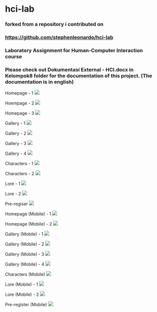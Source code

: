 # hci-lab

### forked from a repository i contributed on
### https://github.com/stephenleonardo/hci-lab
### Laboratory Assignment for Human-Computer Interaction course

### Please check out Dokumentasi External - HCI.docx in Kelompok8 folder for the documentation of this project. (The documentation is in english)

Homepage - 1
![](https://github.com/StephenLeonardo/hci-lab/blob/master/Kelompok8/Screenshots/Picture1.png?raw=true)

Hoempage - 2
![](https://github.com/StephenLeonardo/hci-lab/blob/master/Kelompok8/Screenshots/Picture2.png?raw=true)

Homepage - 3
![](https://github.com/StephenLeonardo/hci-lab/blob/master/Kelompok8/Screenshots/Picture3.png?raw=true)

Gallery - 1
![](https://github.com/StephenLeonardo/hci-lab/blob/master/Kelompok8/Screenshots/Picture6.png?raw=true)

Gallery - 2
![](https://github.com/StephenLeonardo/hci-lab/blob/master/Kelompok8/Screenshots/Picture7.png?raw=true)

Gallery - 3
![](https://github.com/StephenLeonardo/hci-lab/blob/master/Kelompok8/Screenshots/Picture8.png?raw=true)

Gallery - 4
![](https://github.com/StephenLeonardo/hci-lab/blob/master/Kelompok8/Screenshots/Picture9.png?raw=true)

Characters - 1
![](https://github.com/StephenLeonardo/hci-lab/blob/master/Kelompok8/Screenshots/Picture14.png?raw=true)

Characters - 2
![](https://github.com/StephenLeonardo/hci-lab/blob/master/Kelompok8/Screenshots/Picture15.png?raw=true)

Lore - 1
![](https://github.com/StephenLeonardo/hci-lab/blob/master/Kelompok8/Screenshots/Picture17.png?raw=true)

Lore - 2
![](https://github.com/StephenLeonardo/hci-lab/blob/master/Kelompok8/Screenshots/Picture18.png?raw=true)

Pre-regiser
![](https://github.com/StephenLeonardo/hci-lab/blob/master/Kelompok8/Screenshots/Picture21.png?raw=true)

Homepage (Mobile) - 1
![](https://github.com/StephenLeonardo/hci-lab/blob/master/Kelompok8/Screenshots/Picture4.png?raw=true)

Homepage (Mobile) - 2
![](https://github.com/StephenLeonardo/hci-lab/blob/master/Kelompok8/Screenshots/Picture5.png?raw=true)

Gallery (Mobile) - 1
![](https://github.com/StephenLeonardo/hci-lab/blob/master/Kelompok8/Screenshots/Picture10.png?raw=true)

Gallery (Mobile) - 2
![](https://github.com/StephenLeonardo/hci-lab/blob/master/Kelompok8/Screenshots/Picture11.png?raw=true)

Gallery (Mobile) - 3
![](https://github.com/StephenLeonardo/hci-lab/blob/master/Kelompok8/Screenshots/Picture12.png?raw=true)

Gallery (Mobile) - 4
![](https://github.com/StephenLeonardo/hci-lab/blob/master/Kelompok8/Screenshots/Picture13.png?raw=true)

Characters (Mobile)
![](https://github.com/StephenLeonardo/hci-lab/blob/master/Kelompok8/Screenshots/Picture16.png?raw=true)

Lore (Mobile) - 1
![](https://github.com/StephenLeonardo/hci-lab/blob/master/Kelompok8/Screenshots/Picture19.png?raw=true)

Lore (Mobile) - 2
![](https://github.com/StephenLeonardo/hci-lab/blob/master/Kelompok8/Screenshots/Picture20.png?raw=true)

Pre-register (Mobile)
![](https://github.com/StephenLeonardo/hci-lab/blob/master/Kelompok8/Screenshots/Picture22.png?raw=true)
